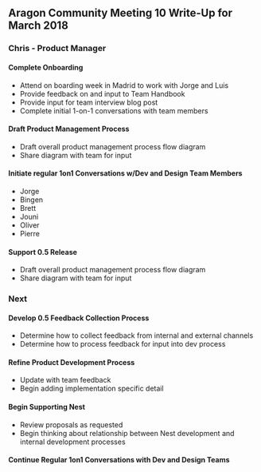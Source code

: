 ## Aragon Community Meeting 10 Write-Up for March 2018

### Chris - Product Manager

#### Complete Onboarding
- Attend on boarding week in Madrid to work with Jorge and Luis
- Provide feedback on and input to Team Handbook
- Provide input for team interview blog post
- Complete initial 1-on-1 conversations with team members

#### Draft Product Management Process
- Draft overall product management process flow diagram
- Share diagram with team for input

#### Initiate regular 1on1 Conversations w/Dev and Design Team Members
- Jorge
- Bingen
- Brett
- Jouni
- Oliver
- Pierre

#### Support 0.5 Release
- Draft overall product management process flow diagram
- Share diagram with team for input

### Next

#### Develop 0.5 Feedback Collection Process
- Determine how to collect feedback from internal and external channels
- Determine how to process feedback for input into dev process

#### Refine Product Development Process
- Update with team feedback
- Begin adding implementation specific detail

#### Begin Supporting Nest
- Review proposals as requested
- Begin thinking about relationship between Nest development and internal development processes

#### Continue Regular 1on1 Conversations with Dev and Design Teams
